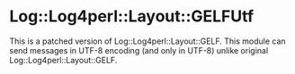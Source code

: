 # Log::Log4perl::Layout::GELFUtf

This is a patched version of Log::Log4perl::Layout::GELF.
This module can send messages in UTF-8 encoding (and only in UTF-8) unlike original Log::Log4perl::Layout::GELF. 
